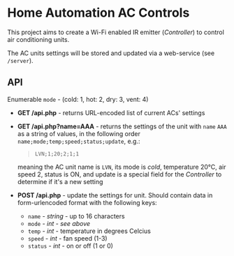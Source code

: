 # Home Automation AC Controls

This project aims to create a Wi-Fi enabled IR emitter (_Controller_) to control
air conditioning units.

The AC units settings will be stored and updated via a web-service (see `/server`).

## API

Enumerable `mode` - (cold: 1, hot: 2, dry: 3, vent: 4)

- **GET /api.php** - returns URL-encoded list of current ACs' settings
- **GET /api.php?name=AAA** - returns the settings of the unit with `name` `AAA` as a string of values,
in the following order `name;mode;temp;speed;status;update`, e.g.:
  > `LVN;1;20;2;1;1`

  meaning the AC unit name is `LVN`, its mode is _cold_, temperature 20°C, air speed 2, status is ON, and update is a special field for the _Controller_ to determine if it's a new setting
- **POST /api.php** - update the settings for unit. Should contain data in form-urlencoded
format with the following keys:
  - `name` - _string_ -  up to 16 characters
  - `mode` - _int_ - _see above_
  - `temp` - _int_ - temperature in degrees Celcius
  - `speed` - _int_ - fan speed (1-3)
  - `status` - _int_ - on or off (1 or 0)
